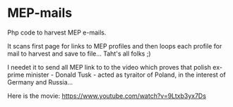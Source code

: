 # MEP-mails
Php code to harvest MEP e-mails. 

It scans first page for links to MEP profiles and then loops each profile for mail to harvest and save to file...
Taht's all folks ;)

I needet it to send all MEP link to to the video which proves that polish ex-prime minister - Donald Tusk - acted as tyraitor of Poland, in the interest of Germany and Russia...

Here is the movie:
https://www.youtube.com/watch?v=9Ltxb3yx7Ds
